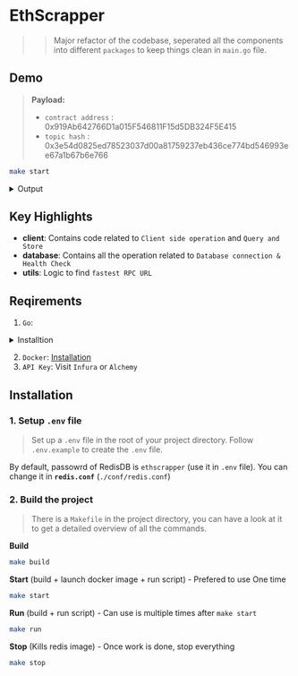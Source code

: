 # EthScrapper

>> Major refactor of the codebase, seperated all the components into different `packages` to keep things clean in `main.go` file.

## Demo
> **Payload:**<br>
>   - `contract address` : 0x919Ab642766D1a015F546811F15d5DB324F5E415
>   - `topic hash` : 0x3e54d0825ed78523037d00a81759237eb436ce774bd546993ee67a1b67b6e766

```sh
make start
```

<details>
<summary>
Output
</summary>


```json
a3c253ee34c6bf9efae59b3ffc75da226803081ddc04e3928812307f14629f8b
Welcome to EthScrapper for Sepolia
[ERROR | utils]		pinging endpoint https://eth-sepolia.g.alchemy.com/v2/XXXXXXXXXX_XXXXXXXXXXXXXXXXXX-k1: Get "https://eth-sepolia.g.alchemy.com/v2/XXXXXXXXXX_XXXXXXXXXXXXXXXXXX-k1": context deadline exceeded (Client.Timeout exceeded while awaiting headers)
[ERROR | utils]		pinging endpoint https://sepolia.infura.io/v3/XXXXXXXXXXXXXXXXXXXXXXXXXXX: Get "https://sepolia.infura.io/v3/XXXXXXXXXXXXXXXXXXXXXXXXXXX": context deadline exceeded (Client.Timeout exceeded while awaiting headers)
[FASTEST] Selected endpoint: https://sepolia.infura.io/v3/XXXXXXXXXXXXXXXXXXXXXXXXXXX
[INFO]		ChainID: 11155111
[INFO]		Latest block number: 6515950
2024/08/17 11:45:39 Key: 19, Value: {"msg":"test data","data":42}
[INFO]		Found <31> logs
[INFO]        	- related to Topic <0x3e54d0825ed78523037d00a81759237eb436ce774bd546993ee67a1b67b6e766>
[INFO]        	- in Contract Address <0x919Ab642766D1a015F546811F15d5DB324F5E415>
2024/08/17 11:47:03 |=================================|
2024/08/17 11:47:03 | All events stored successfully. |
2024/08/17 11:47:03 |=================================|
```

</details>

## Key Highlights

* **client**: Contains code related to `Client side operation` and `Query and Store`
* **database**: Contains all the operation related to `Database connection & Health Check`
* **utils**: Logic to find `fastest RPC URL`

## Reqirements
1. `Go`:

<details>
<summary>
Installtion
</summary>

1. Install Go version 1.16 or above.

2. Define GOPATH environment variable and modify PATH to access your Go binaries. A common setup is as follows. You could always specify it based on your own flavor.

```sh
export GOPATH=$HOME/go
export PATH=$PATH:$GOPATH/bin
```

</details>

2. `Docker`: [Installation](https://docs.docker.com/engine/install/)
3. `API Key`: Visit `Infura` or `Alchemy`

## Installation

### 1. Setup `.env` file

> Set up a `.env` file in the root of your project directory. Follow `.env.example` to create the `.env` file.

By default, passowrd of RedisDB is `ethscrapper` (use it in `.env` file). You can change it in **`redis.conf`** (`./conf/redis.conf`) 

### 2. Build the project

> There is a `Makefile` in the project directory, you can have a look at it to get a detailed overview of all the commands.

**Build**
```sh
make build
```

**Start** (build + launch docker image + run script) - Prefered to use One time
```sh
make start
```

**Run** (build + run script) - Can use is multiple times after `make start`
```sh
make run
```

**Stop** (Kills redis image) - Once work is done, stop everything
```sh
make stop
```
